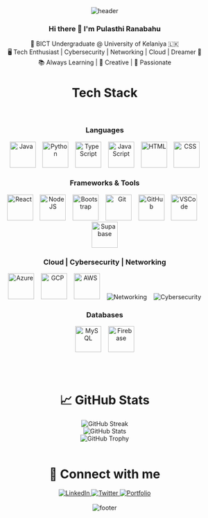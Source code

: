 <!-- HEADER -->
<div align="center" width="100">
  <img src="https://capsule-render.vercel.app/api?color=0:1408d0,50:0860d0,100:08c4d0&height=250&section=header&text=Pulasthi%20Ranabahu&fontSize=30&type=waving&fontColor=fefefe&animation=fadeIn"
  alt="header"/>
</div>

<!-- INTRO -->
<div align="center">
  <h3>Hi there 👋 I'm <strong>Pulasthi Ranabahu</strong></h3>
  <p>
    🔐 BICT Undergraduate @ University of Kelaniya 🇱🇰 <br>
    🖥️ Tech Enthusiast | Cybersecurity | Networking | Cloud | Dreamer 🚀<br>
    📚 Always Learning | 📸 Creative | 🎯 Passionate
  </p>
</div>

<!-- STACK -->
<div align="center" width="100">
  <h1>Tech Stack</h1>

  <!-- Languages -->
  </br>
  <h3>Languages</h3>
  <img src="https://cdn.jsdelivr.net/gh/devicons/devicon/icons/java/java-original-wordmark.svg" width="60px" alt="Java"/>
  &nbsp;&nbsp;
  <img src="https://cdn.jsdelivr.net/gh/devicons/devicon/icons/python/python-original-wordmark.svg" width="60px" alt="Python"/>
  &nbsp;&nbsp;
  <img src="https://cdn.jsdelivr.net/gh/devicons/devicon/icons/typescript/typescript-original.svg" width="60px" alt="TypeScript"/>
  &nbsp;&nbsp;
  <img src="https://cdn.jsdelivr.net/gh/devicons/devicon/icons/javascript/javascript-original.svg" width="60px" alt="JavaScript"/>
  &nbsp;&nbsp;
  <img src="https://cdn.jsdelivr.net/gh/devicons/devicon/icons/html5/html5-original-wordmark.svg" width="60px" alt="HTML"/>
  &nbsp;&nbsp;
  <img src="https://cdn.jsdelivr.net/gh/devicons/devicon/icons/css3/css3-original-wordmark.svg" width="60px" alt="CSS"/>

  <!-- Frameworks & Tools -->
  </br>
  <h3>Frameworks & Tools</h3>
  <img src="https://cdn.jsdelivr.net/gh/devicons/devicon/icons/react/react-original-wordmark.svg" width="60px" alt="React"/>
  &nbsp;&nbsp;
  <img src="https://cdn.jsdelivr.net/gh/devicons/devicon/icons/nodejs/nodejs-original-wordmark.svg" width="60px" alt="NodeJS"/>
  &nbsp;&nbsp;
  <img src="https://cdn.jsdelivr.net/gh/devicons/devicon/icons/bootstrap/bootstrap-original-wordmark.svg" width="60px" alt="Bootstrap"/>
  &nbsp;&nbsp;
  <img src="https://cdn.jsdelivr.net/gh/devicons/devicon/icons/git/git-original.svg" width="60px" alt="Git"/>
  &nbsp;&nbsp;
  <img src="https://cdn.jsdelivr.net/gh/devicons/devicon/icons/github/github-original-wordmark.svg" width="60px" alt="GitHub"/>
  &nbsp;&nbsp;
  <img src="https://cdn.jsdelivr.net/gh/devicons/devicon/icons/vscode/vscode-original-wordmark.svg" width="60px" alt="VSCode"/>
  &nbsp;&nbsp;
  <img src="https://cdn.jsdelivr.net/gh/devicons/devicon/icons/supabase/supabase-original-wordmark.svg" width="60px" alt="Supabase"/>

  <!-- Cloud | Cybersecurity | Networking -->
  </br>
  <h3>Cloud | Cybersecurity | Networking</h3>
  <img src="https://cdn.jsdelivr.net/gh/devicons/devicon/icons/azure/azure-original.svg" width="60px" alt="Azure"/>
  &nbsp;&nbsp;
  <img src="https://cdn.jsdelivr.net/gh/devicons/devicon/icons/googlecloud/googlecloud-original.svg" width="60px" alt="GCP"/>
  &nbsp;&nbsp;
  <img src="https://cdn.jsdelivr.net/gh/devicons/devicon/icons/amazonwebservices/amazonwebservices-original.svg" width="60px" alt="AWS"/>
  &nbsp;&nbsp;
  <img src="https://img.icons8.com/color/60/000000/networking-manager.png" alt="Networking"/>
  &nbsp;&nbsp;
  <img src="https://img.icons8.com/fluency/60/000000/security-checked.png" alt="Cybersecurity"/>

  <!-- Databases -->
  </br>
  <h3>Databases</h3>
  <img src="https://cdn.jsdelivr.net/gh/devicons/devicon/icons/mysql/mysql-original-wordmark.svg" width="60px" alt="MySQL"/>
  &nbsp;&nbsp;
  <img src="https://cdn.jsdelivr.net/gh/devicons/devicon/icons/firebase/firebase-plain-wordmark.svg" width="60px" alt="Firebase"/>
</div>

</br></br>

<!-- STATS -->
<div align="center" width="100">
  <h1>📈 GitHub Stats</h1>
  <img src="https://github-readme-streak-stats.herokuapp.com?user=pulasthi-ranabahu&theme=tokyonight&hide_border=true" alt="GitHub Streak"/>
  </br>
  <img src="https://github-readme-stats.vercel.app/api?username=pulasthi-ranabahu&show_icons=true&theme=tokyonight&hide_border=true" alt="GitHub Stats"/>
  </br>
  <img src="https://github-profile-trophy.vercel.app/?username=pulasthi-ranabahu&theme=onestar&margin-w=15&no-frame=true&no-bg=true" alt="GitHub Trophy"/>
</div>

</br>

<!-- SOCIALS -->
<div align="center">
  <h1>📲 Connect with me</h1>
  <a href="https://www.linkedin.com/in/pulasthi-ranabahu/">
    <img src="https://img.shields.io/badge/LinkedIn--_.svg?style=social&logo=linkedin" alt="LinkedIn">
  </a>
  <a href="https://twitter.com/Pulasthi_Ranaba">
    <img src="https://img.shields.io/badge/Twitter--_.svg?style=social&logo=twitter" alt="Twitter">
  </a>
  <a href="https://pulasthiranabahu.netlify.app/">
    <img src="https://img.shields.io/badge/Portfolio--_.svg?style=social&logo=firefox" alt="Portfolio">
  </a>
</div>

</br>

<!-- FOOTER -->
<div align="center" width="100">
  <img src="https://capsule-render.vercel.app/api?color=0:1408d0,50:0860d0,100:08c4d0&height=100&section=footer&fontSize=20&type=waving&fontColor=fefefe" alt="footer"/>
</div>

<!--
USED:
- Markdown: https://github.github.com/gfm/
- Icons: https://github.com/devicons/devicon
- Header/Footer: https://github.com/kyechan99/capsule-render
- GitHub Stats: https://github.com/anuraghazra/github-readme-stats
- GitHub Streak: https://github.com/denvercoder1/github-readme-streak-stats
- GitHub Trophy: https://github.com/ryo-ma/github-profile-trophy
- Shields: https://shields.io
- Networking Icon: https://icons8.com/icons/set/networking
- Security Icon: https://icons8.com/icons/set/security
-->
